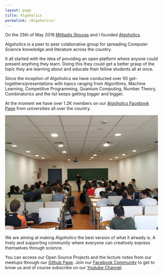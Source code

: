 ```yaml
---
layout: page
title: Algoholics
permalink: /Algoholics/
---
```


On the 25th of May 2018 [Miltiadis Stouras](https://github.com/mstou) and I
founded [Algoholics](https://github.com/algoholics-ntua). 

Algoholics is a peer to peer colaborative group for
spreading Computer Science knowledge and literature across the country.

It all started with the idea of providing an open platform where anyone could
present anything they learn. Doing this they could get a better grasp of the
topic they are learning about and educate their fellow students all at once.

Since the inception of Algoholics we have conducted over 50
get-togethers/presentations with topics ranging from Algorithms, Machine
Learning, Competitive Programming, Quantum Computing, Number Theory, Combinatorics and the list
keeps getting bigger and bigger.

At the moment we have over 1.2K members on our [Algoholics Facebook
Page](https://www.facebook.com/groups/2093168194256744) from universities all
over the country.

![Algoholics Meetup in the pre-COVID19 Era](algoholics.jpg)

We are aiming at making Algoholics the best version of what it already is. A lively and
supporting community where everyone can creatively express themselves through
science.

You can access our Open Source Projects and the lecture notes from our meetups 
through our [Github Page](https://github.com/algoholics-ntua). Join our [Facebook
Community](https://www.facebook.com/groups/2093168194256744/) to get
to know us and of course subscribe on our [Youtube
Channel](https://www.youtube.com/channel/UCVhaU_PzGJpeVWQrAT8_LeQ).
